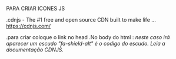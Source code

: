 



PARA CRIAR ICONES JS

.cdnjs - The #1 free and open source CDN built to make life ... https://cdnjs.com/

.para criar coloque o link no head 
.No body do html :
<i class=" fas fa-shield-alt">  neste caso irá aparecer um escudo "fa-shield-alt" é o codigo do escudo. Leia a documentação CDNJS.